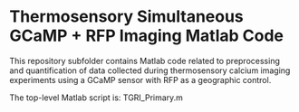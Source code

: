 # Thermosensory Simultaneous GCaMP + RFP Imaging Matlab Code
This repository subfolder contains Matlab code related to preprocessing and quantification of data collected during thermosensory calcium imaging experiments using a GCaMP sensor with RFP as a geographic control. 
 
 The top-level Matlab script is: TGRI_Primary.m


